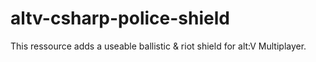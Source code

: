 # altv-csharp-police-shield
This ressource adds a useable ballistic &amp; riot shield for alt:V Multiplayer.
